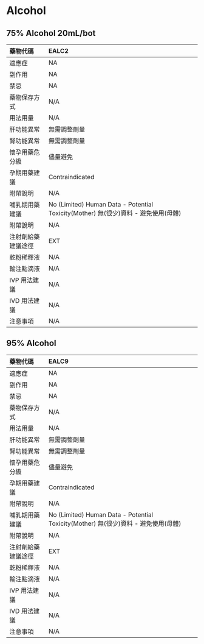 # Alcohol

## 75% Alcohol 20mL/bot

| 藥物代碼           | EALC2                                                                              |
|:-------------------|:-----------------------------------------------------------------------------------|
| 適應症             | NA                                                                                 |
| 副作用             | NA                                                                                 |
| 禁忌               | NA                                                                                 |
| 藥物保存方式       | N/A                                                                                |
| 用法用量           | N/A                                                                                |
| 肝功能異常         | 無需調整劑量                                                                       |
| 腎功能異常         | 無需調整劑量                                                                       |
| 懷孕用藥危分級     | 儘量避免                                                                           |
| 孕期用藥建議       | Contraindicated                                                                    |
| 附帶說明           | N/A                                                                                |
| 哺乳期用藥建議     | No (Limited) Human Data - Potential Toxicity(Mother) 無(很少)資料 - 避免使用(母體) |
| 附帶說明           | N/A                                                                                |
| 注射劑給藥建議途徑 | EXT                                                                                |
| 乾粉稀釋液         | N/A                                                                                |
| 輸注點滴液         | N/A                                                                                |
| IVP 用法建議       | N/A                                                                                |
| IVD 用法建議       | N/A                                                                                |
| 注意事項           | N/A                                                                                |

## 95% Alcohol

| 藥物代碼           | EALC9                                                                              |
|:-------------------|:-----------------------------------------------------------------------------------|
| 適應症             | NA                                                                                 |
| 副作用             | NA                                                                                 |
| 禁忌               | NA                                                                                 |
| 藥物保存方式       | N/A                                                                                |
| 用法用量           | N/A                                                                                |
| 肝功能異常         | 無需調整劑量                                                                       |
| 腎功能異常         | 無需調整劑量                                                                       |
| 懷孕用藥危分級     | 儘量避免                                                                           |
| 孕期用藥建議       | Contraindicated                                                                    |
| 附帶說明           | N/A                                                                                |
| 哺乳期用藥建議     | No (Limited) Human Data - Potential Toxicity(Mother) 無(很少)資料 - 避免使用(母體) |
| 附帶說明           | N/A                                                                                |
| 注射劑給藥建議途徑 | EXT                                                                                |
| 乾粉稀釋液         | N/A                                                                                |
| 輸注點滴液         | N/A                                                                                |
| IVP 用法建議       | N/A                                                                                |
| IVD 用法建議       | N/A                                                                                |
| 注意事項           | N/A                                                                                |

